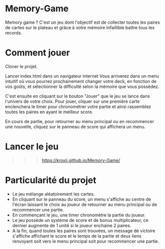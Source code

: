 # Memory-Game
Memory game ?
C'est un jeu dont l'objectif est de collecter toutes les paires de cartes sur le plateau et grâce à votre mémoire infaillible battre tous les records.

# Comment jouer
Cloner le projet.

Lancer index.html dans un navigateur internet
Vous arriverez dans un menu intuitif où vous pourrez prochainement changer votre deck, en fonction de vos goûts, et sélectionner la difficulté selon la mémoire que vous possédez.

C'est ensuite en cliquant sur le bouton "Jouer" que le jeu se lance dans l'univers de votre choix.
Pour jouer, cliquer sur une première carte enclenchera le timer pour chronométrer votre partie et ainsi rassemblez toutes les paires en ayant le meilleur score.

En cours de partie, pour retourner au menu principal ou en recommencer une nouvelle, cliquez sur le panneau de score qui affichera un menu.

# Lancer le jeu
>>> https://kroxii.github.io/Memory-Game/

# Particularité du projet
- Le jeu mélange aléatoirement les cartes.
- En cliquant sur le panneau du score, un menu s'affiche au centre de l'écran laissant le choix au joueur de retourner au menu principal ou de recommencer une partie.
- En commençant le jeu, une timer chronomètre la partie du joueur.
- Le jeu possède un système de score et de bonus multiplicateur, ce dernier augmente de 1 unité si le joueur enchaine 2 paires.
- A la fin, quand toutes les paires sont trouvées, un message de victoire s'affiche affichant le score et le temps de la partie et deux liens renvoyant soit vers le menu principal soit pour recommencer une partie.
